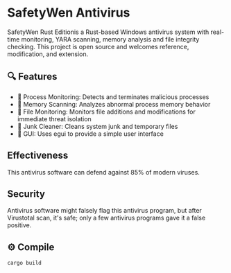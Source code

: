 # SafetyWen Antivirus 

SafetyWen Rust Editionis a Rust-based Windows antivirus system with real-time monitoring, YARA scanning, memory analysis and file integrity checking. This project is open source and welcomes reference, modification, and extension.

## 🔍 Features

- 🧠 Process Monitoring: Detects and terminates malicious processes
- 🧬 Memory Scanning: Analyzes abnormal process memory behavior
- 📁 File Monitoring: Monitors file additions and modifications for immediate threat isolation
- 🧹 Junk Cleaner: Cleans system junk and temporary files
- 🧰 GUI: Uses egui to provide a simple user interface

## Effectiveness
This antivirus software can defend against 85% of modern viruses.

## Security
Antivirus software might falsely flag this antivirus program, but after Virustotal scan, it's safe; only a few antivirus programs gave it a false positive.

## ⚙️ Compile



```bash
cargo build
